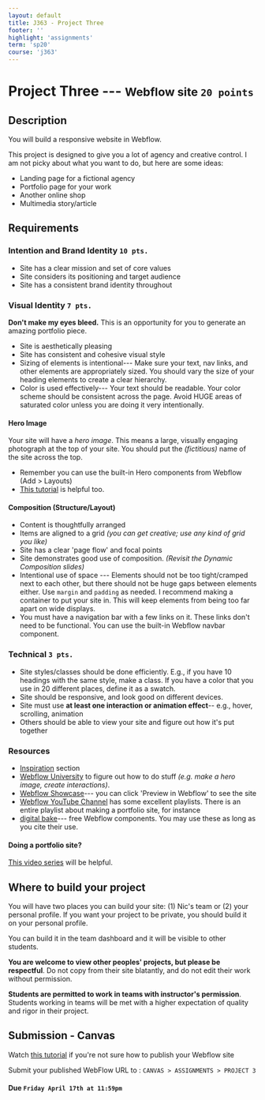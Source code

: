 ```yaml
---
layout: default
title: J363 - Project Three
footer: ''
highlight: 'assignments'
term: 'sp20'
course: 'j363'
---
```

# Project Three --- <small>Webflow site `20 points`</small>
## Description
You will build a responsive website in Webflow.

This project is designed to give you a lot of agency and creative control. I am not picky about what you want to do, but here are some ideas:
 * Landing page for a fictional agency
 * Portfolio page for your work
 * Another online shop
 * Multimedia story/article

## Requirements
### Intention and Brand Identity `10 pts.`
 * Site has a clear mission and set of core values
 * Site considers its positioning and target audience
 * Site has a consistent brand identity throughout

### Visual Identity `7 pts.`
__Don't make my eyes bleed.__ This is an opportunity for you to generate an amazing portfolio piece.
 * Site is aesthetically pleasing
 * Site has consistent and cohesive visual style
 * Sizing of elements is intentional--- Make sure your text, nav links, and other elements are appropriately sized. You should vary the size of your heading elements to create a clear hierarchy.
 * Color is used effectively--- Your text should be readable. Your color scheme should be consistent across the page. Avoid HUGE areas of saturated color unless you are doing it very intentionally.

#### Hero Image
Your site will have a _hero image_. This means a large, visually engaging photograph at the top of your site. You should put the _(fictitious)_ name of the site across the top.

 * Remember you can use the built-in Hero components from Webflow (Add > Layouts)
 * [This tutorial](https://university.webflow.com/lesson/portfolio-website-part-2) is helpful too.


#### Composition (Structure/Layout)
 * Content is thoughtfully arranged
 * Items are aligned to a grid _(you can get creative; use any kind of grid you like)_
 * Site has a clear 'page flow' and focal points
 * Site demonstrates good use of composition. _(Revisit the Dynamic Composition slides)_
 * Intentional use of space --- Elements should not be too tight/cramped next to each other, but there should not be huge gaps between elements either. Use `margin` and `padding` as needed. I recommend making a container to put your site in. This will keep elements from being too far apart on wide displays.
 * You must have a navigation bar with a few links on it. These links don't need to be functional. You can use the built-in Webflow navbar component.

### Technical `3 pts.`
 * Site styles/classes should be done efficiently. E.g., if you have 10 headings with the same style, make a class. If you have a color that you use in 20 different places, define it as a swatch.
 * Site should be responsive, and look good on different devices.
 * Site must use __at least one interaction or animation effect__-- e.g., hover, scrolling, animation
 * Others should be able to view your site and figure out how it's put together

### Resources
 * [Inspiration](../inspiration.html) section
 * [Webflow University](https://university.webflow.com/) to figure out how to do stuff _(e.g. make a hero image, create interactions)_.
 * [Webflow Showcase](https://webflow.com/discover/popular)--- you can click 'Preview in Webflow' to see the site
 * [Webflow YouTube Channel](https://www.youtube.com/channel/UCELSb-IYi_d5rYFOxWeOz5g/playlists) has some excellent playlists. There is an entire playlist about making a portfolio site, for instance
 * [digital bake](https://www.thedigitalbake.com/)--- free Webflow components. You may use these as long as you cite their use.

#### Doing a portfolio site?
[This video series](https://university.webflow.com/courses/building-a-portfolio-website) will be helpful.

## Where to build your project
You will have two places you can build your site: (1) Nic's team or (2) your personal profile. If you want your project to be private, you should build it on your personal profile.

You can build it in the team dashboard and it will be visible to other students.

__You are welcome to view other peoples' projects, but please be respectful__. Do not copy from their site blatantly, and do not edit their work without permission.

__Students are permitted to work in teams with instructor's permission__. Students working in teams will be met with a higher expectation of quality and rigor in their project.

## Submission - Canvas
Watch [this tutorial](https://www.loom.com/share/8597f0cf0f1c4602bcc195096e8429c0) if you're not sure how to publish your Webflow site

Submit your published WebFlow URL to : `CANVAS > ASSIGNMENTS > PROJECT 3`

#### **Due `Friday April 17th at 11:59pm`**